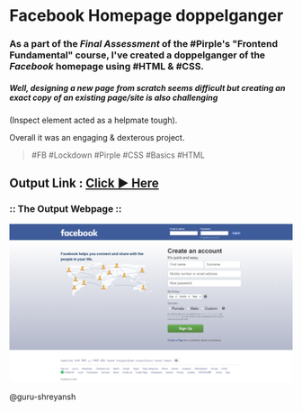 # **Facebook Homepage doppelganger**
### As a part of the *Final Assessment* of the #Pirple's "Frontend Fundamental" course, I've created a doppelganger of the *Facebook* homepage using #HTML & #CSS.
##### Well, designing a new page from scratch seems difficult but creating an exact copy of an existing page/site is also challenging 
(Inspect element acted as a helpmate tough).

Overall it was an engaging & dexterous project.
> #FB #Lockdown #Pirple
> #CSS #Basics #HTML

## Output Link : [Click :arrow_forward: Here](https://guru-shreyansh.github.io/PIRPLE-Frontend-Fundamental-Projects/Project%232/+Facebook-Homepage+.HTML)

### :: The Output Webpage ::

![FB](https://github.com/guru-shreyansh/PIRPLE-Frontend-Fundamental-Projects/blob/master/Project%232/Project%20%232%23%20Output.png)

@guru-shreyansh

